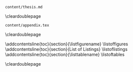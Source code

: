 ``` {.include}
content/thesis.md
```

\cleardoublepage

``` {.include}
content/appendix.tex
```

\cleardoublepage

\addcontentsline{toc}{section}{\listfigurename}
\listoffigures
\addcontentsline{toc}{section}{List of Listings}
\listoflistings
\addcontentsline{toc}{section}{\listtablename}
\listoftables

\cleardoublepage

